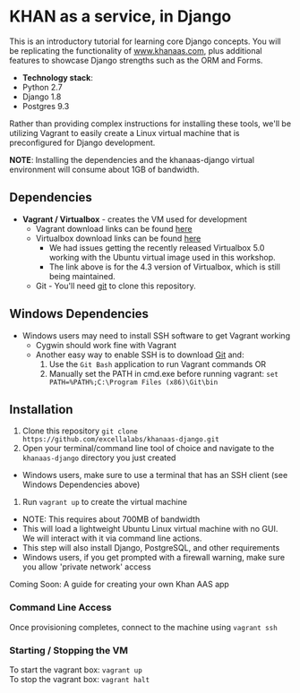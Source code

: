 # KHAN as a service, in Django

This is an introductory tutorial for learning core Django concepts.  You will be replicating the functionality of www.khanaas.com, plus additional features to showcase Django strengths such as the ORM and Forms.

  - **Technology stack**: 
   - Python 2.7
   - Django 1.8
   - Postgres 9.3

Rather than providing complex instructions for installing these tools, we'll be utilizing Vagrant to easily create a Linux virtual machine that is preconfigured for Django development.

**NOTE**: Installing the dependencies and the khanaas-django virtual environment will consume about 1GB of bandwidth.

## Dependencies
- **Vagrant / Virtualbox** - creates the VM used for development
  - Vagrant download links can be found [here](http://www.vagrantup.com/downloads)
  - Virtualbox download links can be found [here](https://www.virtualbox.org/wiki/Download_Old_Builds_4_3)
    - We had issues getting the recently released Virtualbox 5.0 working with the Ubuntu virtual image used in this workshop.
    - The link above is for the 4.3 version of Virtualbox, which is still being maintained.
  - Git - You'll need [git](http://git-scm.com/downloads) to clone this repository.
  
## Windows Dependencies
- Windows users may need to install SSH software to get Vagrant working
  - Cygwin should work fine with Vagrant
  - Another easy way to enable SSH is to download [Git](http://git-scm.com/download/win) and:
    1. Use the `Git Bash` application to run Vagrant commands OR
    2. Manually set the PATH in cmd.exe before running vagrant: `set PATH=%PATH%;C:\Program Files (x86)\Git\bin`

## Installation
1. Clone this repository `git clone https://github.com/excellalabs/khanaas-django.git`
1. Open your terminal/command line tool of choice and navigate to the `khanaas-django` directory you just created
 - Windows users, make sure to use a terminal that has an SSH client (see Windows Dependencies above)
1. Run `vagrant up` to create the virtual machine
 - NOTE: This requires about 700MB of bandwidth
 - This will load a lightweight Ubuntu Linux virtual machine with no GUI.  We will interact with it via command line actions.
 - This step will also install Django, PostgreSQL, and other requirements
 - Windows users, if you get prompted with a firewall warning, make sure you allow 'private network' access


Coming Soon: A guide for creating your own Khan AAS app

### Command Line Access
Once provisioning completes, connect to the machine using `vagrant ssh`

### Starting / Stopping the VM
To start the vagrant box: `vagrant up`  
To stop the vagrant box: `vagrant halt`  
